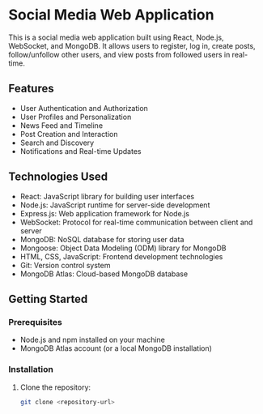 # Social Media Web Application

This is a social media web application built using React, Node.js, WebSocket, and MongoDB. It allows users to register, log in, create posts, follow/unfollow other users, and view posts from followed users in real-time.

## Features

- User Authentication and Authorization
- User Profiles and Personalization
- News Feed and Timeline
- Post Creation and Interaction
- Search and Discovery
- Notifications and Real-time Updates

## Technologies Used

- React: JavaScript library for building user interfaces
- Node.js: JavaScript runtime for server-side development
- Express.js: Web application framework for Node.js
- WebSocket: Protocol for real-time communication between client and server
- MongoDB: NoSQL database for storing user data
- Mongoose: Object Data Modeling (ODM) library for MongoDB
- HTML, CSS, JavaScript: Frontend development technologies
- Git: Version control system
- MongoDB Atlas: Cloud-based MongoDB database

## Getting Started

### Prerequisites

- Node.js and npm installed on your machine
- MongoDB Atlas account (or a local MongoDB installation)

### Installation

1. Clone the repository:

   ```bash
   git clone <repository-url>
